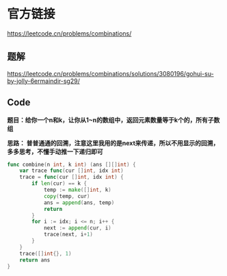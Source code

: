 # 官方链接

https://leetcode.cn/problems/combinations/

## 题解

https://leetcode.cn/problems/combinations/solutions/3080196/gohui-su-by-jolly-6ermaindir-sg29/

## Code

**题目：给你一个n和k，让你从1~n的数组中，返回元素数量等于k个的，所有子数组**

**思路： 普普通通的回溯，注意这里我用的是next来传递，所以不用显示的回溯，多多思考，不懂手动推一下递归即可** 

```go
func combine(n int, k int) (ans [][]int) {
	var trace func(cur []int, idx int)
	trace = func(cur []int, idx int) {
		if len(cur) == k {
			temp := make([]int, k)
			copy(temp, cur)
			ans = append(ans, temp)
			return
		}
		for i := idx; i <= n; i++ {
			next := append(cur, i)
			trace(next, i+1)
		}
	}
	trace([]int{}, 1)
	return ans
}
```

